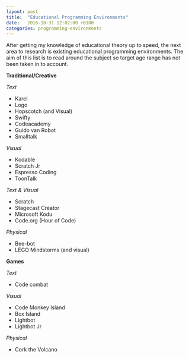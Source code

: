 ```yaml
---
layout: post
title:  "Educational Programming Environments"
date:   2016-10-31 12:02:00 +0100
categories: programming-environments
---
```


After getting my knowledge of educational theory up to speed, the next area to research is existing educational programming environments. The aim of this list is to read around the subject so target age range has not been taken in to account.

**Traditional/Creative**

*Text*

- Karel
- Logo
- Hopscotch (and Visual)
- Swifty
- Codeacademy
- Guido van Robot
- Smalltalk

*Visual*

- Kodable
- Scratch Jr
- Espresso Coding
- ToonTalk

*Text & Visual*

- Scratch
- Stagecast Creator
- Microsoft Kodu
- Code.org (Hour of Code)

*Physical*

- Bee-bot
- LEGO Mindstorms (and visual)

**Games**

*Text*

- Code combat

*Visual*

- Code Monkey Island
- Box Island
- Lightbot
- Lightbot Jr

*Physical*

- Cork the Volcano
